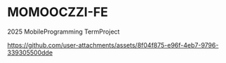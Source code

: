 # MOMOOCZZI-FE
2025 MobileProgramming TermProject


https://github.com/user-attachments/assets/8f04f875-e96f-4eb7-9796-339305500dde

